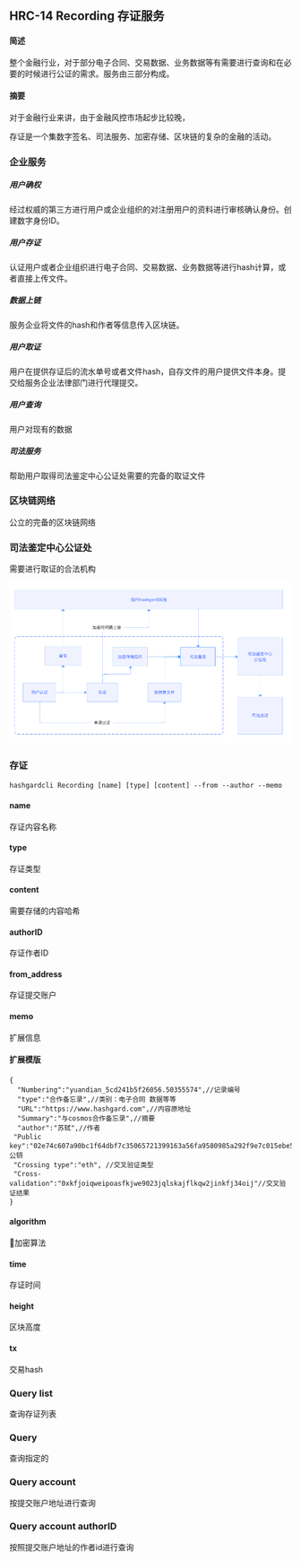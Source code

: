 ## HRC-14 Recording 存证服务

#### 简述

整个金融行业，对于部分电子合同、交易数据、业务数据等有需要进行查询和在必要的时候进行公证的需求。服务由三部分构成。



#### 摘要

对于金融行业来讲，由于金融风控市场起步比较晚，

存证是一个集数字签名、司法服务、加密存储、区块链的复杂的金融的活动。



### 企业服务

##### 用户确权

经过权威的第三方进行用户或企业组织的对注册用户的资料进行审核确认身份。创建数字身份ID。

##### 用户存证

认证用户或者企业组织进行电子合同、交易数据、业务数据等进行hash计算，或者直接上传文件。

##### 数据上链

服务企业将文件的hash和作者等信息传入区块链。

##### 用户取证

用户在提供存证后的流水单号或者文件hash，自存文件的用户提供文件本身。提交给服务企业法律部门进行代理提交。

##### 用户查询

用户对现有的数据

##### 司法服务

帮助用户取得司法鉴定中心公证处需要的完备的取证文件



### 区块链网络

公立的完备的区块链网络



### 司法鉴定中心公证处

需要进行取证的合法机构

<a data-fancybox  href="imges/recording.png">![imges/recording.png](imges/recording.png)</a>

### 存证
```shell
hashgardcli Recording [name] [type] [content] --from --author --memo
```

#### name

存证内容名称

#### type

存证类型

#### content

需要存储的内容哈希

#### authorID

存证作者ID

#### from_address

存证提交账户

#### memo

扩展信息

#### 扩展模版

```
{
  "Numbering":"yuandian_5cd241b5f26056.50355574",//记录编号
  "type":"合作备忘录",//类别：电子合同 数据等等
  "URL":"https://www.hashgard.com",//内容原地址
  "Summary":"与cosmos合作备忘录",//摘要
  "author":"苏轼",//作者
 "Public key":"02e74c607a90bc1f64dbf7c35065721399163a56fa9580985a292f9e7c015ebe57",//公钥
 "Crossing type":"eth", //交叉验证类型
 "Cross-validation":"0xkfjoiqweipoasfkjwe9023jqlskajflkqw2jinkfj34oij"//交叉验证结果
}
```
#### algorithm

加密算法

#### time

存证时间

#### height

区块高度

#### tx

交易hash

### Query list
查询存证列表
### Query
查询指定的
### Query account
按提交账户地址进行查询
### Query account authorID
按照提交账户地址的作者id进行查询
